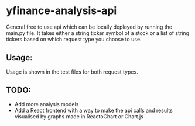 # yfinance-analysis-api

General free to use api which can be locally deployed by running the main.py file. It takes either a string ticker symbol
of a stock or a list of string tickers based on which request type you choose to use.

## Usage:
Usage is shown in the test files for both request types.


## TODO:
* Add more analysis models
* Add a React frontend with a way to make the api calls and results visualised by graphs made in ReactoChart or Chart.js
